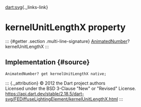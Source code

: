 [dart:svg](../../dart-svg/dart-svg-library){._links-link}

kernelUnitLengthX property
==========================

::: {#getter .section .multi-line-signature}
[AnimatedNumber](../animatednumber-class)? kernelUnitLengthX
:::

Implementation {#source}
--------------

``` {.language-dart data-language="dart"}
AnimatedNumber? get kernelUnitLengthX native;
```

::: {._attribution}
© 2012 the Dart project authors\
Licensed under the BSD 3-Clause \"New\" or \"Revised\" License.\
<https://api.dart.dev/stable/2.18.5/dart-svg/FEDiffuseLightingElement/kernelUnitLengthX.html>
:::
